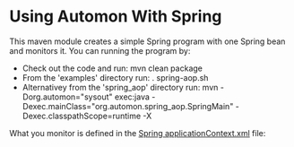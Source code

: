 # Using Automon With Spring
This maven module creates a simple Spring program with one Spring bean and monitors it.  You can running the program by:
* Check out the code and run: mvn clean package
* From the 'examples' directory run: . spring-aop.sh
* Alternativey from the 'spring_aop' directory run: mvn -Dorg.automon="sysout" exec:java -Dexec.mainClass="org.automon.spring_aop.SpringMain" -Dexec.classpathScope=runtime -X

What you monitor is defined in the [Spring applicationContext.xml](https://github.com/stevensouza/automon/blob/master/spring_aop/src/main/resources/applicationContext.xml) file:
